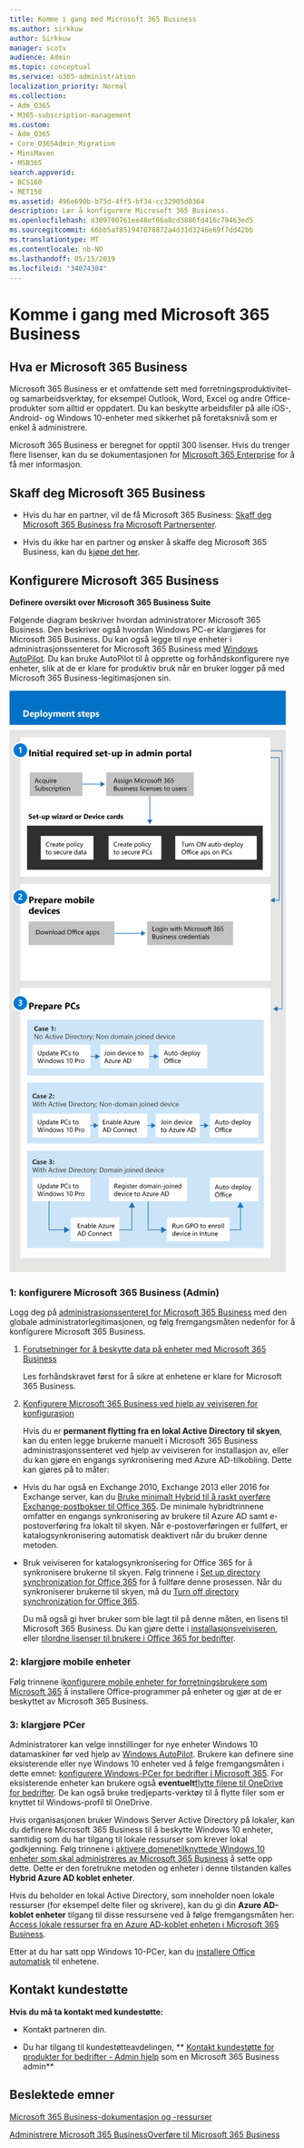 ```yaml
---
title: Komme i gang med Microsoft 365 Business
ms.author: sirkkuw
author: Sirkkuw
manager: scotv
audience: Admin
ms.topic: conceptual
ms.service: o365-administration
localization_priority: Normal
ms.collection:
- Adm_O365
- M365-subscription-management
ms.custom:
- Adm_O365
- Core_O365Admin_Migration
- MiniMaven
- MSB365
search.appverid:
- BCS160
- MET150
ms.assetid: 496e690b-b75d-4ff5-bf34-cc32905d0364
description: Lær å konfigurere Microsoft 365 Business.
ms.openlocfilehash: d309700761ee48ef66a8cd3886fd416c79463ed5
ms.sourcegitcommit: 66bb5af851947078872a4d31d3246e69f7dd42bb
ms.translationtype: MT
ms.contentlocale: nb-NO
ms.lasthandoff: 05/15/2019
ms.locfileid: "34074304"
---
```

# <a name="get-started-with-microsoft-365-business"></a>Komme i gang med Microsoft 365 Business

## <a name="what-is-microsoft-365-business"></a>Hva er Microsoft 365 Business

Microsoft 365 Business er et omfattende sett med forretningsproduktivitet- og samarbeidsverktøy, for eksempel Outlook, Word, Excel og andre Office-produkter som alltid er oppdatert. Du kan beskytte arbeidsfiler på alle iOS-, Android- og Windows 10-enheter med sikkerhet på foretaksnivå som er enkel å administrere.
  
Microsoft 365 Business er beregnet for opptil 300 lisenser. Hvis du trenger flere lisenser, kan du se dokumentasjonen for [Microsoft 365 Enterprise](https://go.microsoft.com/fwlink/p/?linkid=860986) for å få mer informasjon. 
  
## <a name="get-microsoft-365-business"></a>Skaff deg Microsoft 365 Business

- Hvis du har en partner, vil de få Microsoft 365 Business: [Skaff deg Microsoft 365 Business fra Microsoft Partnersenter](get-microsoft-365-business.md).
    
- Hvis du ikke har en partner og ønsker å skaffe deg Microsoft 365 Business, kan du [kjøpe det her](https://www.microsoft.com/en-us/microsoft-365/business).
    
## <a name="set-up-microsoft-365-business"></a>Konfigurere Microsoft 365 Business

 **Definere oversikt over Microsoft 365 Business Suite**
  
Følgende diagram beskriver hvordan administratorer Microsoft 365 Business. Den beskriver også hvordan Windows PC-er klargjøres for Microsoft 365 Business. Du kan også legge til nye enheter i administrasjonssenteret for Microsoft 365 Business med [Windows AutoPilot](add-autopilot-devices-and-profile.md). Du kan bruke AutoPilot til å opprette og forhåndskonfigurere nye enheter, slik at de er klare for produktiv bruk når en bruker logger på med Microsoft 365 Business-legitimasjonen sin.
  
![A diagram that shows the setup and management flow for admins, and also for a user](media/249f81fc-7e79-44c7-8425-3a0b7b651c3b.png)
  
### <a name="1-set-up-microsoft-365-business-admin"></a>1: konfigurere Microsoft 365 Business (Admin)

Logg deg på [administrasjonssenteret for Microsoft 365 Business](https://portal.office.com/adminportal/home) med den globale administratorlegitimasjonen, og følg fremgangsmåten nedenfor for å konfigurere Microsoft 365 Business. 
  
1. [Forutsetninger for å beskytte data på enheter med Microsoft 365 Business](pre-requisites-for-data-protection.md)
    
    Les forhåndskravet først for å sikre at enhetene er klare for Microsoft 365 Business.
    
2. [Konfigurere Microsoft 365 Business ved hjelp av veiviseren for konfigurasjon](set-up.md)
    
    Hvis du er **permanent flytting fra en lokal Active Directory til skyen**, kan du enten legge brukerne manuelt i Microsoft 365 Business administrasjonssenteret ved hjelp av veiviseren for installasjon av, eller du kan gjøre en engangs synkronisering med Azure AD-tilkobling. Dette kan gjøres på to måter: 
    
  - Hvis du har også en Exchange 2010, Exchange 2013 eller 2016 for Exchange server, kan du [Bruke minimalt Hybrid til å raskt overføre Exchange-postbokser til Office 365](https://support.office.com/article/fdecceed-0702-4af3-85be-f2a0013937ef). De minimale hybridtrinnene omfatter en engangs synkronisering av brukere til Azure AD samt e-postoverføring fra lokalt til skyen. Når e-postoverføringen er fullført, er katalogsynkronisering automatisk deaktivert når du bruker denne metoden.
    
  - Bruk veiviseren for katalogsynkronisering for Office 365 for å synkronisere brukerne til skyen. Følg trinnene i [Set up directory synchronization for Office 365](https://support.office.com/article/1b3b5318-6977-42ed-b5c7-96fa74b08846) for å fullføre denne prosessen. Når du synkroniserer brukerne til skyen, må du [Turn off directory synchronization for Office 365](https://support.office.com/article/ee5f861e-bd48-4267-83d1-a4ead4b4a00d).
    
    Du må også gi hver bruker som ble lagt til på denne måten, en lisens til Microsoft 365 Business. Du kan gjøre dette i [installasjonsveiviseren](set-up.md), eller [tilordne lisenser til brukere i Office 365 for bedrifter](https://support.office.com/article/997596B5-4173-4627-B915-36ABAC6786DC).
    
### <a name="2-prepare-mobile-devices"></a>2: klargjøre mobile enheter

Følg trinnene i[konfigurere mobile enheter for forretningsbrukere som Microsoft 365](set-up-mobile-devices.md) å installere Office-programmer på enheter og gjør at de er beskyttet av Microsoft 365 Business. 
  
### <a name="3-prepare-pcs"></a>3: klargjøre PCer

Administratorer kan velge innstillinger for nye enheter Windows 10 datamaskiner før ved hjelp av [Windows AutoPilot](add-autopilot-devices-and-profile.md). Brukere kan definere sine eksisterende eller nye Windows 10 enheter ved å følge fremgangsmåten i dette emnet: [konfigurere Windows-PCer for bedrifter i Microsoft 365](set-up-windows-devices.md). For eksisterende enheter kan brukere også **eventuelt**[flytte filene til OneDrive for bedrifter](move-files-to-onedrive.md). De kan også bruke tredjeparts-verktøy til å flytte filer som er knyttet til Windows-profil til OneDrive.
  
Hvis organisasjonen bruker Windows Server Active Directory på lokaler, kan du definere Microsoft 365 Business til å beskytte Windows 10 enheter, samtidig som du har tilgang til lokale ressurser som krever lokal godkjenning. Følg trinnene i [aktivere domenetilknyttede Windows 10 enheter som skal administreres av Microsoft 365 Business](manage-windows-devices.md) å sette opp dette. Dette er den foretrukne metoden og enheter i denne tilstanden kalles **Hybrid Azure AD koblet enheter**. 
  
Hvis du beholder en lokal Active Directory, som inneholder noen lokale ressurser (for eksempel delte filer og skrivere), kan du gi din **Azure AD-koblet enheter** tilgang til disse ressursene ved å følge fremgangsmåten her: [Access lokale ressurser fra en Azure AD-koblet enheten i Microsoft 365 Business](access-resources.md).
  
Etter at du har satt opp Windows 10-PCer, kan du [installere Office automatisk](auto-install-or-uninstall-office.md) til enhetene. 
  
## <a name="contact-support"></a>Kontakt kundestøtte

 **Hvis du må ta kontakt med kundestøtte:**
  
- Kontakt partneren din.
    
- Du har tilgang til kundestøtteavdelingen, ** [Kontakt kundestøtte for produkter for bedrifter - Admin hjelp](https://support.office.com/article/32a17ca7-6fa0-4870-8a8d-e25ba4ccfd4b) som en Microsoft 365 Business admin**
    
## <a name="related-topics"></a>Beslektede emner
[Microsoft 365 Business-dokumentasjon og -ressurser](https://go.microsoft.com/fwlink/p/?linkid=853701)
  
[Administrere Microsoft 365 Business](manage.md)[Overføre til Microsoft 365 Business](migrate-to-microsoft-365-business.md)
  

